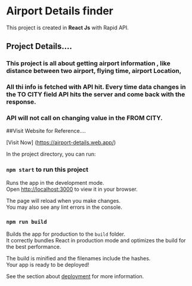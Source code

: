 # Airport Details finder

This project is created in **React Js** with Rapid API.

## Project Details....

### This project is all about getting airport information , like distance between two airport, flying time, airport Location,
### All thi info is fetched with **API** hit. Every time data changes in the **TO CITY** field API hits the server and come back with the response.
### **API** will not call on changing value in the **FROM CITY**.


##Visit Website for Reference....

[Visit Now] (https://airport-details.web.app/)

In the project directory, you can run:

### `npm start` to run this project

Runs the app in the development mode.\
Open [http://localhost:3000](http://localhost:3000) to view it in your browser.

The page will reload when you make changes.\
You may also see any lint errors in the console.


### `npm run build`

Builds the app for production to the `build` folder.\
It correctly bundles React in production mode and optimizes the build for the best performance.

The build is minified and the filenames include the hashes.\
Your app is ready to be deployed!

See the section about [deployment](https://facebook.github.io/create-react-app/docs/deployment) for more information.

